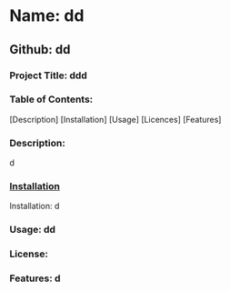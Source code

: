 


# Name: dd

## Github: dd

### Project Title: ddd
### Table of Contents:
[Description]
[Installation]
[Usage]
[Licences]
[Features]

### Description: 
d

### [Installation](#installation)

Installation: d
 
### Usage: dd

### License: 

### Features: d

